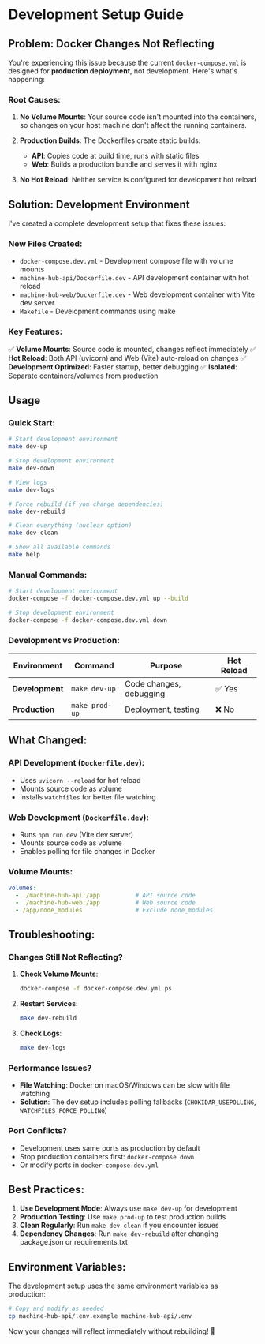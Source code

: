 # Development Setup Guide

## Problem: Docker Changes Not Reflecting

You're experiencing this issue because the current `docker-compose.yml` is designed for **production deployment**, not development. Here's what's happening:

### Root Causes:

1. **No Volume Mounts**: Your source code isn't mounted into the containers, so changes on your host machine don't affect the running containers.

2. **Production Builds**: The Dockerfiles create static builds:
   - **API**: Copies code at build time, runs with static files
   - **Web**: Builds a production bundle and serves it with nginx

3. **No Hot Reload**: Neither service is configured for development hot reload

## Solution: Development Environment

I've created a complete development setup that fixes these issues:

### New Files Created:

- `docker-compose.dev.yml` - Development compose file with volume mounts
- `machine-hub-api/Dockerfile.dev` - API development container with hot reload
- `machine-hub-web/Dockerfile.dev` - Web development container with Vite dev server
- `Makefile` - Development commands using make

### Key Features:

✅ **Volume Mounts**: Source code is mounted, changes reflect immediately
✅ **Hot Reload**: Both API (uvicorn) and Web (Vite) auto-reload on changes
✅ **Development Optimized**: Faster startup, better debugging
✅ **Isolated**: Separate containers/volumes from production

## Usage

### Quick Start:

```bash
# Start development environment
make dev-up

# Stop development environment
make dev-down

# View logs
make dev-logs

# Force rebuild (if you change dependencies)
make dev-rebuild

# Clean everything (nuclear option)
make dev-clean

# Show all available commands
make help
```

### Manual Commands:

```bash
# Start development environment
docker-compose -f docker-compose.dev.yml up --build

# Stop development environment
docker-compose -f docker-compose.dev.yml down
```

### Development vs Production:

| Environment | Command | Purpose | Hot Reload |
|-------------|---------|---------|------------|
| **Development** | `make dev-up` | Code changes, debugging | ✅ Yes |
| **Production** | `make prod-up` | Deployment, testing | ❌ No |

## What Changed:

### API Development (`Dockerfile.dev`):
- Uses `uvicorn --reload` for hot reload
- Mounts source code as volume
- Installs `watchfiles` for better file watching

### Web Development (`Dockerfile.dev`):
- Runs `npm run dev` (Vite dev server)
- Mounts source code as volume
- Enables polling for file changes in Docker

### Volume Mounts:
```yaml
volumes:
  - ./machine-hub-api:/app          # API source code
  - ./machine-hub-web:/app          # Web source code
  - /app/node_modules               # Exclude node_modules
```

## Troubleshooting:

### Changes Still Not Reflecting?

1. **Check Volume Mounts**:
   ```bash
   docker-compose -f docker-compose.dev.yml ps
   ```

2. **Restart Services**:
   ```bash
   make dev-rebuild
   ```

3. **Check Logs**:
   ```bash
   make dev-logs
   ```

### Performance Issues?

- **File Watching**: Docker on macOS/Windows can be slow with file watching
- **Solution**: The dev setup includes polling fallbacks (`CHOKIDAR_USEPOLLING`, `WATCHFILES_FORCE_POLLING`)

### Port Conflicts?

- Development uses same ports as production by default
- Stop production containers first: `docker-compose down`
- Or modify ports in `docker-compose.dev.yml`

## Best Practices:

1. **Use Development Mode**: Always use `make dev-up` for development
2. **Production Testing**: Use `make prod-up` to test production builds
3. **Clean Regularly**: Run `make dev-clean` if you encounter issues
4. **Dependency Changes**: Run `make dev-rebuild` after changing package.json or requirements.txt

## Environment Variables:

The development setup uses the same environment variables as production:

```bash
# Copy and modify as needed
cp machine-hub-api/.env.example machine-hub-api/.env
```

Now your changes will reflect immediately without rebuilding! 🎉